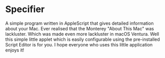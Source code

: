 # Specifier
A simple program written in AppleScript that gives detailed information about your Mac. Ever realised that the Monterey "About This Mac" was lackluster. Which was made even more lackluster in macOS Ventura. Well this simple little applet which is easily configurable using the pre-installed Script Editor is for you. I hope everyone who uses this little application enjoys it! 
